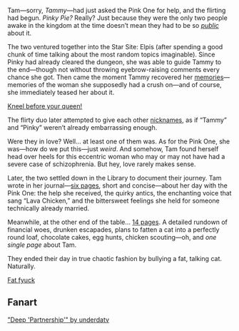 <!-- title: After Hours Flirting -->
<!-- relationship: Romantic -->

Tam—sorry, _Tammy_—had just asked the Pink One for help, and the flirting had begun. _Pinky Pie?_ Really? Just because they were the only two people awake in the kingdom at the time doesn’t mean they had to be so [_public_](https://www.youtube.com/live/k9ZejRHvNV0?si=5oTVa93vxXbkNRNy&t=719) about it.

The two ventured together into the Star Site: Elpis (after spending a good chunk of time talking about the most random topics imaginable). Since Pinky had already cleared the dungeon, she was able to guide Tammy to the end—though not without throwing eyebrow-raising comments every chance she got. Then came the moment Tammy recovered her [memories](https://www.youtube.com/live/k9ZejRHvNV0?si=dDevj4c-e0YI9T3z&t=4099)—memories of the woman she supposedly had a crush on—and of course, she immediately teased her about it.

[Kneel before your queen!](#embed:https://www.youtube.com/live/k9ZejRHvNV0?si=pzBa-P_zI6inew3v&t=4306)

The flirty duo later attempted to give each other [nicknames](https://www.youtube.com/live/k9ZejRHvNV0?si=bugka1vug9q7A9yD&t=5020), as if “Tammy” and “Pinky” weren’t already embarrassing enough.

Were they in love? Well... at least one of them was. As for the Pink One, she was—how do we put this—just _weird_. And somehow, Tam found herself head over heels for this eccentric woman who may or may not have had a severe case of schizophrenia. But hey, love rarely makes sense.

Later, the two settled down in the Library to document their journey. Tam wrote in her journal—[six pages](https://www.youtube.com/live/k9ZejRHvNV0?si=3AKlEPdidPRmd0_z&t=9419), short and concise—about her day with the Pink One: the help she received, the quirky antics, the enchanting voice that sang “Lava Chicken,” and the bittersweet feelings she held for someone technically already married.

Meanwhile, at the other end of the table... [14 pages](https://www.youtube.com/live/axlJjQQ_rzU?si=0Q2ZcIVH52OhsBcQ&t=26063). A detailed rundown of financial woes, drunken escapades, plans to fatten a cat into a perfectly round loaf, chocolate cakes, egg hunts, chicken scouting—oh, and _one single page_ about Tam.

They ended their day in true chaotic fashion by bullying a fat, talking cat. Naturally.

[Fat fyuck](#embed:https://www.youtube.com/live/axlJjQQ_rzU?si=cGMqUeUDJA2qA5lz&t=27623)

## Fanart

["Deep 'Partnership'" by underdatv](https://x.com/underdatv/status/1919617636545245333)
